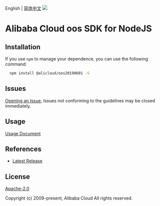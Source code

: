 English | [简体中文](README-CN.md)
![](https://aliyunsdk-pages.alicdn.com/icons/AlibabaCloud.svg)

# Alibaba Cloud oos SDK for NodeJS

## Installation
If you use `npm` to manage your dependence, you can use the following command:

```sh
  npm install @alicloud/oos20190601 -S
```

## Issues
[Opening an Issue](https://github.com/aliyun/alibabacloud-typescript-sdk/issues/new), Issues not conforming to the guidelines may be closed immediately.

## Usage
[Usage Document](https://github.com/aliyun/alibabacloud-typescript-sdk/blob/master/docs/Usage-EN.md#quick-examples)

## References
* [Latest Release](https://github.com/aliyun/alibabacloud-typescript-sdk/)

## License
[Apache-2.0](http://www.apache.org/licenses/LICENSE-2.0)

Copyright (c) 2009-present, Alibaba Cloud All rights reserved.
